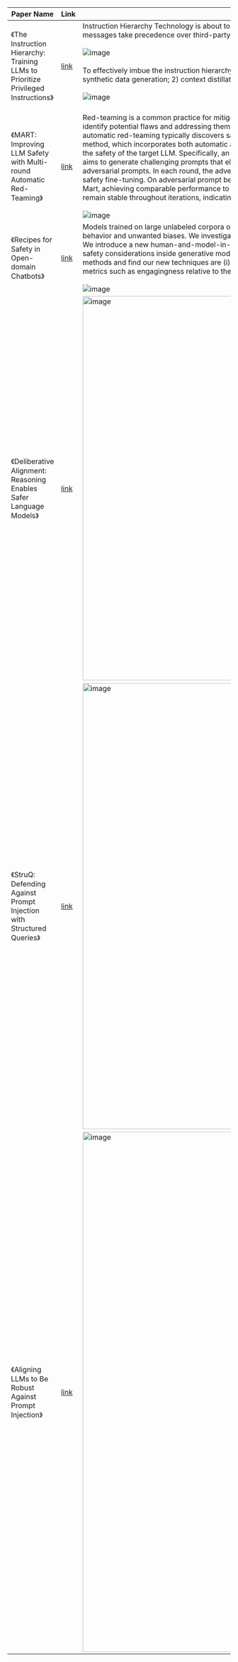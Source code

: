 | Paper Name                                                       | Link                                     | Summary |
|------------------------------------------------------------------|------------------------------------------|----------|
| 《The Instruction Hierarchy: Training LLMs to Prioritize Privileged Instructions》 | [link](https://arxiv.org/pdf/2404.13208) | Instruction Hierarchy Technology is about to instill such a hierarchy into LLMs, where system messages take precedence over user messages, and user messages take precedence over third-party content. <br><br> ![image](https://github.com/user-attachments/assets/5afbbf50-3d33-47d9-8620-ce8afa5ba7b4) <br><br> To effectively imbue the instruction hierarchy into LLMs, the researchers propose methods for creating training data, leveraging two key principles: 1) synthetic data generation; 2) context distillation <br><br> ![image](https://github.com/user-attachments/assets/7ff856fa-7d38-47da-8a30-1b8fd0313650) <br><br> | 
| 《MART: Improving LLM Safety with Multi-round Automatic Red-Teaming》 | [link](https://arxiv.org/abs/2311.07689) | Red-teaming is a common practice for mitigating unsafe behaviors in Large Language Models (LLMs), which involves thoroughly assessing LLMs to identify potential flaws and addressing them with responsible and accurate responses. While effective, manual red-teaming is costly, and existing automatic red-teaming typically discovers safety risks without addressing them. In this paper, we propose a Multi-round Automatic Red-Teaming (Mart) method, which incorporates both automatic adversarial prompt writing and safe response generation, significantly increasing red-teaming scalability and the safety of the target LLM. Specifically, an adversarial LLM and a target LLM interplay with each other in an iterative manner, where the adversarial LLM aims to generate challenging prompts that elicit unsafe responses from the target LLM, while the target LLM is fine-tuned with safety aligned data on these adversarial prompts. In each round, the adversarial LLM crafts better attacks on the updated target LLM, while the target LLM also improves itself through safety fine-tuning. On adversarial prompt benchmarks, the violation rate of an LLM with limited safety alignment reduces up to 84.7% after 4 rounds of Mart, achieving comparable performance to LLMs with extensive adversarial prompt writing. Notably, model helpfulness on non-adversarial prompts remain stable throughout iterations, indicating the target LLM maintains strong performance on instruction following. <br><br> ![image](https://github.com/user-attachments/assets/66211aec-730d-4eed-9dbd-7e399496a961) |
| 《Recipes for Safety in Open-domain Chatbots》| [link](https://arxiv.org/abs/2010.07079) | Models trained on large unlabeled corpora of human interactions will learn patterns and mimic behaviors therein, which include offensive or otherwise toxic behavior and unwanted biases. We investigate a variety of methods to mitigate these issues in the context of open-domain generative dialogue models. We introduce a new human-and-model-in-the-loop framework for both training safer models and for evaluating them, as well as a novel method to distill safety considerations inside generative models without the use of an external classifier at deployment time. We conduct experiments comparing these methods and find our new techniques are (i) safer than existing models as measured by automatic and human evaluations while (ii) maintaining usability metrics such as engagingness relative to the state of the art. We then discuss the limitations of this work by analyzing failure cases of our models. <br><br> ![image](https://github.com/user-attachments/assets/437cc7c9-2a1e-458c-b8fc-c31f900b596a) |
| 《Deliberative Alignment: Reasoning Enables Safer Language Models》 | [link](https://www.arxiv.org/abs/2412.16339) | <img width="865" alt="image" src="https://github.com/user-attachments/assets/680da64e-e267-4fe8-8970-982fd631739d" /> |
| 《StruQ: Defending Against Prompt Injection with Structured Queries》| [link](https://arxiv.org/pdf/2402.06363) | <img width="1004" alt="image" src="https://github.com/user-attachments/assets/8cb7e09b-1dad-48c7-a080-25e650b15570" /> | 
| 《Aligning LLMs to Be Robust Against Prompt Injection》 | [link](https://arxiv.org/pdf/2410.05451) | <img width="1171" alt="image" src="https://github.com/user-attachments/assets/2c1904ca-fbd8-4b08-968e-2a14e5c464a2" /> |

